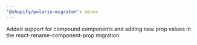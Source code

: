 ```yaml
---
'@shopify/polaris-migrator': minor
---
```


Added support for compound components and adding new prop values in the react-rename-component-prop migration
